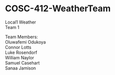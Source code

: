 # COSC-412-WeatherTeam
Local1 Weather  
Team 1  
  
Team Members:  
Oluwafemi Odukoya   
Connor Lotts  
Luke Rosendorf  
William Naylor  
Samuel Casehart  
Sanaa Jamison  
